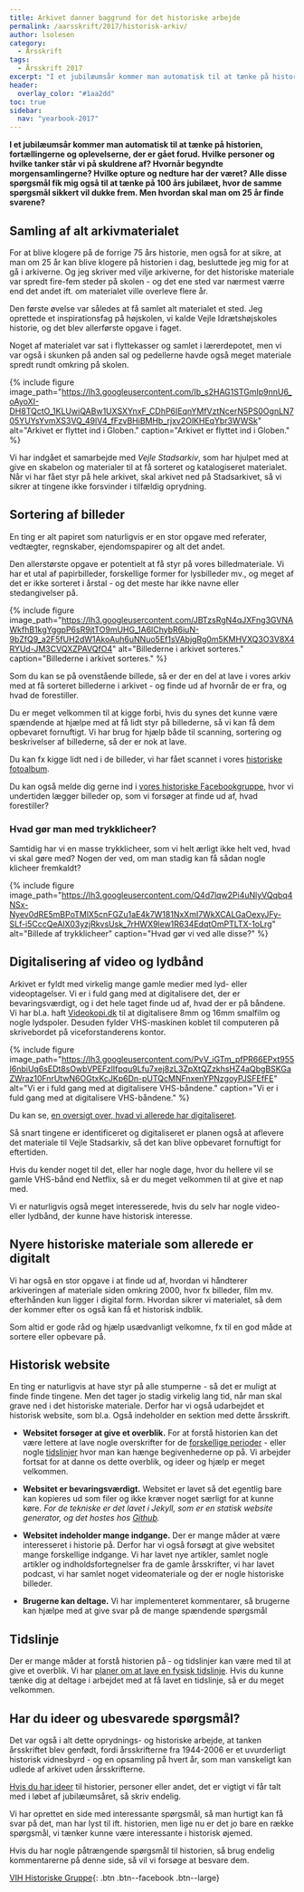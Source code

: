 ```yaml
---
title: Arkivet danner baggrund for det historiske arbejde
permalink: /aarsskrift/2017/historisk-arkiv/
author: lsolesen
category:
  - Årsskrift
tags:
  - Årsskrift 2017
excerpt: "I et jubilæumsår kommer man automatisk til at tænke på historien, fortællingerne og oplevelserne, der er gået forud. Lars Olesen fortæller om arbejdet med arkivet, det historiske website og samarbejdet med Stadsarkivet."
header:
  overlay_color: "#1aa2dd"
toc: true
sidebar:
  nav: "yearbook-2017"
---
```


**I et jubilæumsår kommer man automatisk til at tænke på historien, fortællingerne og oplevelserne, der er gået forud. Hvilke personer og hvilke tanker står vi på skuldrene af? Hvornår begyndte morgensamlingerne? Hvilke opture og nedture har der været? Alle disse spørgsmål fik mig også til at tænke på 100 års jubilæet, hvor de samme spørgsmål sikkert vil dukke frem. Men hvordan skal man om 25 år finde svarene?**
 
## Samling af alt arkivmaterialet

For at blive klogere på de forrige 75 års historie, men også for at sikre, at man om 25 år kan blive klogere på historien i dag, besluttede jeg mig for at gå i arkiverne. Og jeg skriver med vilje arkiverne, for det historiske materiale var spredt fire-fem steder på skolen - og det ene sted var nærmest værre end det andet ift. om materialet ville overleve flere år.

Den første øvelse var således at få samlet alt materialet et sted. Jeg oprettede et inspirationsfag på højskolen, vi kalde Vejle Idrætshøjskoles historie, og det blev allerførste opgave i faget.

Noget af materialet var sat i flyttekasser og samlet i lærerdepotet, men vi var også i skunken på anden sal og pedellerne havde også meget materiale spredt rundt omkring på skolen.

{% include figure
    image_path="https://lh3.googleusercontent.com/Ib_s2HAG1STGmIp9nnU6_oAyoXI-DH8TQctO_1KLUwiQABw1UXSXYnxF_CDhP6IEqnYMfVztNcerN5PS0OgnLN705YUYsYvmXS3VQ_49lV4_fFzvBHiBMHb_rjxv2OlKHEqYbr3WWSk"
    alt="Arkivet er flyttet ind i Globen."
    caption="Arkivet er flyttet ind i Globen." %}

Vi har indgået et samarbejde med _Vejle Stadsarkiv_, som har hjulpet med at give en skabelon og materialer til at få sorteret og katalogiseret materialet. Når vi har fået styr på hele arkivet, skal arkivet ned på Stadsarkivet, så vi sikrer at tingene ikke forsvinder i tilfældig oprydning.

## Sortering af billeder

En ting er alt papiret som naturligvis er en stor opgave med referater, vedtægter, regnskaber, ejendomspapirer og alt det andet.

Den allerstørste opgave er potentielt at få styr på vores billedmateriale. Vi har et utal af papirbilleder, forskellige former for lysbilleder mv., og meget af det er ikke sorteret i årstal - og det meste har ikke navne eller stedangivelser på.

{% include figure
    image_path="https://lh3.googleusercontent.com/JBTzsRgN4qJXFng3GVNAWkfhB1kgYggpP6sR9jtTO9mUHG_1A6lChybR6iuN-9bZfQ9_a2F5fUH2dW1AkoAuh6uNNuo5Ef1sVAbjgRg0m5KMHVXQ3O3V8X4RYUd-JM3CVQXZPAVQfO4"
    alt="Billederne i arkivet sorteres."
    caption="Billederne i arkivet sorteres." %}

Som du kan se på ovenstående billede, så er der en del at lave i vores arkiv med at få sorteret billederne i arkivet - og finde ud af hvornår de er fra, og hvad de forestiller.

Du er meget velkommen til at kigge forbi, hvis du synes det kunne være spændende at hjælpe med at få lidt styr på billederne, så vi kan få dem opbevaret fornuftigt. Vi har brug for hjælp både til scanning, sortering og beskrivelser af billederne, så der er nok at lave.

Du kan fx kigge lidt ned i de billeder, vi har fået scannet i vores [historiske fotoalbum](https://photos.app.goo.gl/v9mlKSmEyJsROObG3).

Du kan også melde dig gerne ind i [vores historiske Facebookgruppe](https://www.facebook.com/groups/655406751295188/), hvor vi undertiden lægger billeder op, som vi forsøger at finde ud af, hvad forestiller?

### Hvad gør man med trykklicheer?

Samtidig har vi en masse trykklicheer, som vi helt ærligt ikke helt ved, hvad vi skal gøre med? Nogen der ved, om man stadig kan få sådan nogle klicheer fremkaldt?

{% include figure
    image_path="https://lh3.googleusercontent.com/Q4d7lqw2Pi4uNlyVQqbq4NSx-Nyev0dRE5mBPoTMlX5cnFGZu1aE4k7W181NxXmI7WkXCALGaOexyJFy-SLf-i5CccQeAIX03yzjRkvsUsk_7rHWX9lew1R634EdqtOmPTLTX-1oLrg"
    alt="Billede af trykklicheer"
    caption="Hvad gør vi ved alle disse?" %}
 
## Digitalisering af video og lydbånd

Arkivet er fyldt med virkelig mange gamle medier med lyd- eller videoptagelser. Vi er i fuld gang med at digitalisere det, der er bevaringsværdigt, og i det hele taget finde ud af, hvad der er på båndene. Vi har bl.a. haft [Videokopi.dk](http://videokopi.dk) til at digitalisere 8mm og 16mm smalfilm og nogle lydspoler. Desuden fylder VHS-maskinen koblet til computeren på skrivebordet på viceforstanderens kontor. 

{% include figure
    image_path="https://lh3.googleusercontent.com/PvV_iGTm_pfPR66EPxt955I6nbiUq6sEDt8sOwbVPEFzlIfpqu9Lfu7xej8zL3ZpXtQZzkhsHZ4aQbgBSKGaZWraz10FnrUtwN6OGtxKcJKp6Dn-pUTQcMNFnxenYPNzgoyPJSFEfFE"
    alt="Vi er i fuld gang med at digitalisere VHS-båndene."
    caption="Vi er i fuld gang med at digitalisere VHS-båndene." %}

Du kan se, [en oversigt over, hvad vi allerede har digitaliseret](/digitalisering/).

Så snart tingene er identificeret og digitaliseret er planen også at aflevere det materiale til Vejle Stadsarkiv, så det kan blive opbevaret fornuftigt for eftertiden.

Hvis du kender noget til det, eller har nogle dage, hvor du hellere vil se gamle VHS-bånd end Netflix, så er du meget velkommen til at give et nap med.

Vi er naturligvis også meget interesserede, hvis du selv har nogle video- eller lydbånd, der kunne have historisk interesse.
 
## Nyere historiske materiale som allerede er digitalt

Vi har også en stor opgave i at finde ud af, hvordan vi håndterer arkiveringen af materiale siden omkring 2000, hvor fx billeder, film mv. efterhånden kun ligger i digital form. Hvordan sikrer vi materialet, så dem der kommer efter os også kan få et historisk indblik. 

Som altid er gode råd og hjælp usædvanligt velkomne, fx til en god måde at sortere eller opbevare på.

## Historisk website

En ting er naturligvis at have styr på alle stumperne - så det er muligt at finde finde tingene. Men det tager jo stadig virkelig lang tid, når man skal grave ned i det historiske materiale. Derfor har vi også udarbejdet et historisk website, som bl.a. Også indeholder en sektion med dette årsskrift.

- **Websitet forsøger at give et overblik.** For at forstå historien kan det være lettere at lave nogle overskrifter for de [forskellige perioder](/perioder/) - eller nogle [tidslinjer](/tidslinjer/) hvor man kan hænge begivenhederne op på. Vi arbejder fortsat for at danne os dette overblik, og ideer og hjælp er meget velkommen.

- **Websitet er bevaringsværdigt.** Websitet er lavet så det egentlig bare kan kopieres ud som filer og ikke kræver noget særligt for at kunne køre. _For de tekniske er det lavet i Jekyll, som er en statisk website generator, og det hostes hos [Github](http://github.com/vih/historie)._

- **Websitet indeholder mange indgange.** Der er mange måder at være interesseret i historie på. Derfor har vi også forsøgt at give websitet mange forskellige indgange. Vi har lavet nye artikler, samlet nogle artikler og indholdsfortegnelser fra de gamle årsskrifter, vi har lavet podcast, vi har samlet noget videomateriale og der er nogle historiske billeder.

- **Brugerne kan deltage.** Vi har implementeret kommentarer, så brugerne kan hjælpe med at give svar på de mange spændende spørgsmål

## Tidslinje

Der er mange måder at forstå historien på - og tidslinjer kan være med til at give et overblik. Vi har [planer om at lave en fysisk tidslinje](/plan-tidslinje/). Hvis du kunne tænke dig at deltage i arbejdet med at få lavet en tidslinje, så er du meget velkommen.

## Har du ideer og ubesvarede spørgsmål?

Det var også i alt dette oprydnings- og historiske arbejde, at tanken årsskriftet blev genfødt, fordi årsskrifterne fra 1944-2006 er et uvurderligt historisk vidnesbyrd - og en opsamling på hvert år, som man vanskeligt kan udlede af arkivet uden årsskrifterne.

[Hvis du har ideer](/ideer/) til historier, personer eller andet, det er vigtigt vi får talt med i løbet af jubilæumsåret, så skriv endelig.

Vi har oprettet en side med interessante spørgsmål, så man hurtigt kan få svar på det, man har lyst til ift. historien, men lige nu er det jo bare en række spørgsmål, vi tænker kunne være interessante i historisk øjemed.

Hvis du har nogle påtrængende spørgsmål til historien, så brug endelig kommentarerne på denne side, så vil vi forsøge at besvare dem.

[<i class="fab fa-facebook-f"></i> VIH Historiske Gruppe](https://www.facebook.com/groups/655406751295188/){: .btn .btn--facebook .btn--large}
